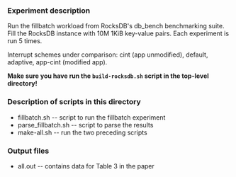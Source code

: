 ### Experiment description
Run the fillbatch workload from RocksDB's db_bench benchmarking suite.
Fill the RocksDB instance with 10M 1KiB key-value pairs.
Each experiment is run 5 times.

Interrupt schemes under comparison: cint (app unmodified), default, adaptive, app-cint (modified app).

**Make sure you have run the `build-rocksdb.sh` script in the top-level directory!**

### Description of scripts in this directory
* fillbatch.sh		-- script to run the fillbatch experiment
* parse_fillbatch.sh	-- script to parse the results
* make-all.sh		-- run the two preceding scripts

### Output files
* all.out			-- contains data for Table 3 in the paper
